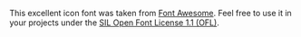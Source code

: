 This excellent icon font was taken from [Font Awesome](http://fontawesome.io/). Feel free to use it in your projects under the [SIL Open Font License 1.1 (OFL)](http://scripts.sil.org/cms/scripts/page.php?site_id=nrsi&id=OFL).
